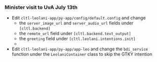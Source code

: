 ### Minister visit to UvA July 13th

- Edit `cltl-leolani-app/py-app/config/default.config` and change
    * the `server_image_url` and `server_audio_url` fields under `[cltl.backend]`
    * the `remote_url` field under `[cltl.backend.text_output]`
    * the `greeting` field under `[cltl.leolani.intentions.init]`
    *
- Edit `cltl-leolani-app/py-app/app-leo` and change the `bdi_service` function under the `LeolaniContainer` class to
  skip the GTKY intention
